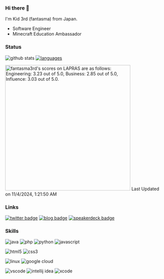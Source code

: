 ### Hi there 👋

I'm Kid 3rd (fantasma) from Japan.

- Software Engineer
- Minecraft Education Ambassador

### Status

![github stats](https://github-readme-stats-sigma-two-79.vercel.app/api/?username=fantasma3rd&count_private=true&theme=dark&title_color=83f52c&text_color=00fe65&locale=en&include_all_commits=true&show_icons=true)
[![languages](https://github-readme-stats-sigma-two-79.vercel.app/api/top-langs/?username=fantasma3rd&count_private=true&theme=dark&title_color=83f52c&text_color=00fe65&locale=en&layout=compact)](https://github.com/anuraghazra/github-readme-stats)

<!--START_SECTION:lapras-card-->
<p ><a href="https://lapras.com/public/fantasma3rd" target="_blank" rel="noopener noreferrer"><img alt="fantasma3rd's scores on LAPRAS are as follows: Engineering: 3.23 out of 5.0, Business: 2.85 out of 5.0, Influence: 3.03 out of 5.0." src="https://lapras-card-generator.vercel.app/api/svg?e=3.23&b=2.85&i=3.03&b1=%23023112&b2=%2312731d&i1=%23023103&i2=%2303591d&l=en" width="400" ></a>  
Last Updated on 11/4/2024, 1:21:50 AM</p>
<!--END_SECTION:lapras-card-->

### Links

[![twitter badge](https://img.shields.io/badge/X-@fantasma_3rd-1d0002?style=for-the-badge&logo=x)](https://twitter.com/fantasma_3rd)
[![blog badge](https://img.shields.io/badge/blog-fantasma3rd-ffffff?style=for-the-badge)](https://fantasma3rd.hatenablog.jp/)
[![speakerdeck badge](https://img.shields.io/badge/speakerdeck-fantasma3rd-019287?style=for-the-badge)](https://speakerdeck.com/fantasma3rd)

### Skills

![java](https://img.shields.io/badge/-Java-ED8B00.svg?style=for-the-badge&logo=openjdk)
![php](https://img.shields.io/badge/-PHP-ccc.svg?style=for-the-badge&logo=php)
![python](https://img.shields.io/badge/-Python-F9DC3E.svg?style=for-the-badge&logo=python)
![javascript](https://img.shields.io/badge/-Javascript-276DC3.svg?style=for-the-badge&logo=javascript)

![html5](https://img.shields.io/badge/-HTML5-333.svg?style=for-the-badge&logo=html5)
![css3](https://img.shields.io/badge/-CSS3-1572B6.svg?style=for-the-badge&logo=css3)

![linux](https://img.shields.io/badge/-Linux-6C6694.svg?style=for-the-badge&logo=linux)
![google cloud](https://img.shields.io/badge/-Google%20Cloud-EEE.svg?style=for-the-badge&logo=google-cloud)

![vscode](https://img.shields.io/badge/-Visual%20Studio%20Code-007ACC.svg?style=for-the-badge&logo=visual-studio-code)
![intellij idea](https://img.shields.io/badge/-intellij%20IDEA-000.svg?style=for-the-badge&logo=intellij-idea)
![xcode](https://img.shields.io/badge/-Xcode-EEE.svg?style=for-the-badge&logo=xcode)

